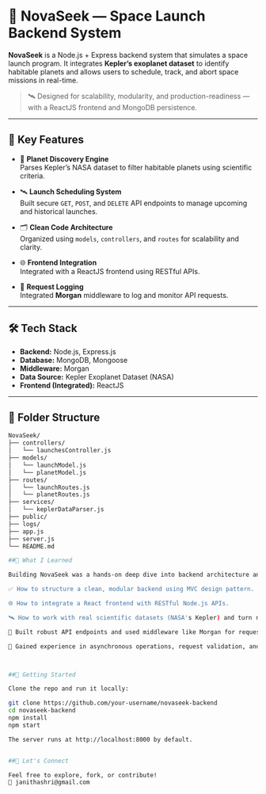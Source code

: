# 🚀 NovaSeek — Space Launch Backend System

**NovaSeek** is a Node.js + Express backend system that simulates a space launch program. It integrates **Kepler’s exoplanet dataset** to identify habitable planets and allows users to schedule, track, and abort space missions in real-time.

> 🛰️ Designed for scalability, modularity, and production-readiness — with a ReactJS frontend and MongoDB persistence.

---

## 🧩 Key Features

- 🌌 **Planet Discovery Engine**  
  Parses Kepler’s NASA dataset to filter habitable planets using scientific criteria.

- 🛰️ **Launch Scheduling System**  
  Built secure `GET`, `POST`, and `DELETE` API endpoints to manage upcoming and historical launches.

- 🗂️ **Clean Code Architecture**  
  Organized using `models`, `controllers`, and `routes` for scalability and clarity.

- 🌐 **Frontend Integration**  
  Integrated with a ReactJS frontend using RESTful APIs.

- 📜 **Request Logging**  
  Integrated **Morgan** middleware to log and monitor API requests.

---

## 🛠️ Tech Stack

- **Backend:** Node.js, Express.js  
- **Database:** MongoDB, Mongoose  
- **Middleware:** Morgan  
- **Data Source:** Kepler Exoplanet Dataset (NASA)  
- **Frontend (Integrated):** ReactJS  

---

## 📂 Folder Structure

```bash
NovaSeek/
├── controllers/
│   └── launchesController.js
├── models/
│   └── launchModel.js
│   └── planetModel.js
├── routes/
│   └── launchRoutes.js
│   └── planetRoutes.js
├── services/
│   └── keplerDataParser.js
├── public/
├── logs/
├── app.js
├── server.js
└── README.md

##🧠 What I Learned

Building NovaSeek was a hands-on deep dive into backend architecture and real-world data processing. Here's what I learned:

✅ How to structure a clean, modular backend using MVC design pattern.

🌐 How to integrate a React frontend with RESTful Node.js APIs.

🛰️ How to work with real scientific datasets (NASA's Kepler) and turn raw CSV data into usable models.

🧪 Built robust API endpoints and used middleware like Morgan for request tracking and debugging.

🔁 Gained experience in asynchronous operations, request validation, and error handling.



##🚀 Getting Started

Clone the repo and run it locally:

git clone https://github.com/your-username/novaseek-backend
cd novaseek-backend
npm install
npm start

The server runs at http://localhost:8000 by default.


##📮 Let's Connect

Feel free to explore, fork, or contribute!
📧 janithashri@gmail.com
